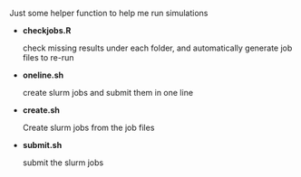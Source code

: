 Just some helper function to help me run simulations



- **checkjobs.R**

  check missing results under each folder, and automatically generate job files to re-run

- **oneline.sh**

  create slurm jobs and submit them in one line

- **create.sh**

  Create slurm jobs from the job files

- **submit.sh**

  submit the slurm jobs

